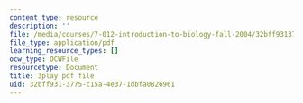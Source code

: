 ```yaml
---
content_type: resource
description: ''
file: /media/courses/7-012-introduction-to-biology-fall-2004/32bff9313775c15a4e371dbfa0826961_QOdq7d34f7U.pdf
file_type: application/pdf
learning_resource_types: []
ocw_type: OCWFile
resourcetype: Document
title: 3play pdf file
uid: 32bff931-3775-c15a-4e37-1dbfa0826961
---
```

